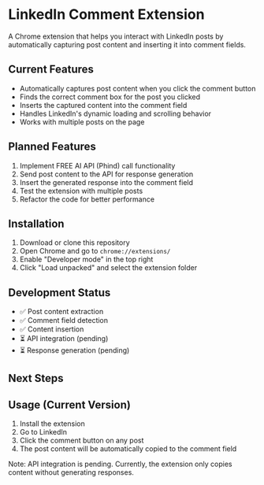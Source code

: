# LinkedIn Comment Extension

A Chrome extension that helps you interact with LinkedIn posts by automatically capturing post content and inserting it into comment fields.

## Current Features

- Automatically captures post content when you click the comment button
- Finds the correct comment box for the post you clicked
- Inserts the captured content into the comment field
- Handles LinkedIn's dynamic loading and scrolling behavior
- Works with multiple posts on the page

## Planned Features

1. Implement FREE AI API (Phind) call functionality
2. Send post content to the API for response generation
3. Insert the generated response into the comment field
4. Test the extension with multiple posts
5. Refactor the code for better performance

## Installation

1. Download or clone this repository
2. Open Chrome and go to `chrome://extensions/`
3. Enable "Developer mode" in the top right
4. Click "Load unpacked" and select the extension folder


## Development Status

- ✅ Post content extraction
- ✅ Comment field detection
- ✅ Content insertion
- ⏳ API integration (pending)
- ⏳ Response generation (pending)

## Next Steps



## Usage (Current Version)

1. Install the extension
2. Go to LinkedIn
3. Click the comment button on any post
4. The post content will be automatically copied to the comment field

Note: API integration is pending. Currently, the extension only copies content without generating responses.